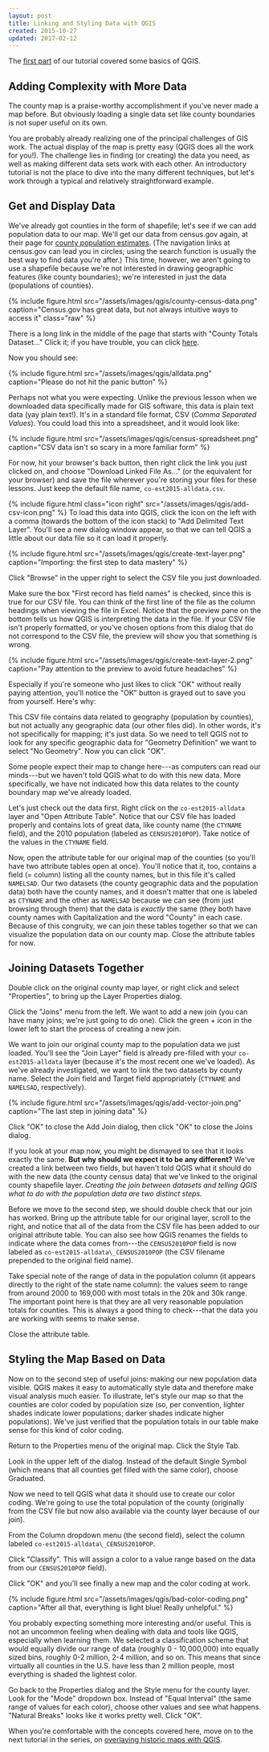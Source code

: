 ```yaml
---
layout: post
title: Linking and Styling Data with QGIS
created: 2015-10-27
updated: 2017-02-12
---
```


The [first part](/tutorials/qgis/making-a-map-with-qgis.html) of our tutorial covered some basics of QGIS.

## Adding Complexity with More Data
The county map is a praise-worthy accomplishment if you've never made a map before. But obviously loading a single data set like county boundaries is not super useful on its own.

You are probably already realizing one of the principal challenges of GIS work. The actual display of the map is pretty easy (QGIS does all the work for you!). The challenge lies in finding (or creating) the data you need, as well as making different data sets work with each other. An introductory tutorial is not the place to dive into the many different techniques, but let's work through a typical and relatively straightforward example.


## Get and Display Data
We've already got counties in the form of shapefile; let's see if we can add population data to our map. We'll get our data from census.gov again, at their page for [county population estimates](https://www.census.gov/data/datasets/2016/demo/popest/counties-total.html). (The navigation links at census.gov can lead you in circles; using the search function is usually the best way to find data you're after.) This time, however, we aren't going to use a shapefile because we're not interested in drawing geographic features (like county boundaries); we're interested in just the data (populations of counties).

{% include figure.html src="/assets/images/qgis/county-census-data.png" caption="Census.gov has great data, but not always intuitive ways to access it" class="raw" %}

There is a long link in the middle of the page that starts with "County Totals Dataset..." Click it; if you have trouble, you can click [here](http://www.census.gov/popest/data/counties/totals/2014/files/CO-EST2014-alldata.csv).

Now you should see:

{% include figure.html src="/assets/images/qgis/alldata.png" caption="Please do not hit the panic button" %}

Perhaps not what you were expecting. Unlike the previous lesson when we downloaded data specifically made for GIS software, this data is plain text data (yay plain text!). It's in a standard file format, CSV (_Comma Separated Values_). You could load this into a spreadsheet, and it would look like:

{% include figure.html src="/assets/images/qgis/census-spreadsheet.png" caption="CSV data isn't so scary in a more familiar form" %}

For now, hit your browser's back button, then right click the link you just clicked on, and choose "Download Linked File As..." (or the equivalent for your browser) and save the file wherever you're storing your files for these lessons. Just keep the default file name, `co-est2015-alldata.csv`.

{% include figure.html class="icon right" src="/assets/images/qgis/add-csv-icon.png" %}
To load this data into QGIS, click the icon on the left with a comma (towards the bottom of the icon stack) to "Add Delimited Text Layer". You'll see a new dialog window appear, so that we can tell QGIS a little about our data file so it can load it properly.

{% include figure.html src="/assets/images/qgis/create-text-layer.png" caption="Importing: the first step to data mastery" %}

Click "Browse" in the upper right to select the CSV file you just downloaded.

Make sure the box "First record has field names" is checked, since this is true for our CSV file. You can think of the first line of the file as the column headings when viewing the file in Excel. Notice that the preview pane on the bottom tells us how QGIS is interpreting the data in the file. If your CSV file isn't properly formatted, or you've chosen options from this dialog that do not correspond to the CSV file, the preview will show you that something is wrong.

{% include figure.html src="/assets/images/qgis/create-text-layer-2.png" caption="Pay attention to the preview to avoid future headaches" %}

Especially if you're someone who just likes to click "OK" without really paying attention, you'll notice the "OK" button is grayed out to save you from yourself. Here's why:

This CSV file contains data related to geography (population by counties), but not actually any geographic data (our other files did). In other words, it's not specifically for mapping; it's just data. So we need to tell QGIS not to look for any specific geographic data for "Geometry Definition" we want to select "No Geometry". Now you can click "OK".

Some people expect their map to change here---as computers can read our minds---but we haven't told QGIS what to do with this new data. More specifically, we have not indicated how this data relates to the county boundary map we've already loaded.

Let's just check out the data first. Right click on the `co-est2015-alldata` layer and "Open Attribute Table". Notice that our CSV file has loaded properly and contains lots of great data, like county name (the `CTYNAME` field), and the 2010 population (labeled as `CENSUS2010POP`). Take notice of the values in the `CTYNAME` field.

Now, open the attribute table for our original map of the counties (so you'll have two attribute tables open at once). You'll notice that it, too, contains a field (= column) listing all the county names, but in this file it's called `NAMELSAD`. Our two datasets (the county geographic data and the population data) both have the county names, and it doesn't matter that one is labeled as `CTYNAME` and the other as `NAMELSAD` because we can see (from just browsing through them) that the data is _exactly_ the same (they both have county names with Capitalization and the word "County" in each case. Because of this congruity, we can join these tables together so that we can visualize the population data on our county map. Close the attribute tables for now.


## Joining Datasets Together
Double click on the original county map layer, or right click and select "Properties", to bring up the Layer Properties dialog.

Click the "Joins" menu from the left. We want to add a new join (you can have many joins; we're just going to do one). Click the green + icon in the lower left to start the process of creating a new join.

We want to join our original county map to the population data we just loaded. You'll see the "Join Layer" field is already pre-filled with your `co-est2015-alldata` layer (because it's the most recent one we've loaded). As we've already investigated, we want to link the two datasets by county name. Select the Join field and Target field appropriately (`CTYNAME` and `NAMELSAD`, respectively).

{% include figure.html src="/assets/images/qgis/add-vector-join.png" caption="The last step in joining data" %}

Click "OK" to close the Add Join dialog, then click "OK" to close the Joins dialog.

If you look at your map now, you might be dismayed to see that it looks exactly the same. **But why should we expect it to be any different?** We've created a link between two fields, but haven't told QGIS what it should do with the new data (the county census data) that we've linked to the original county shapefile layer. *Creating the join between datasets and telling QGIS what to do with the population data are two distinct steps.*

Before we move to the second step, we should double check that our join has worked. Bring up the attribute table for our original layer, scroll to the right, and notice that all of the data from the CSV file has been added to our original attribute table. You can also see how QGIS renames the fields to indicate where the data comes from---the `CENSUS2010POP` field is now labeled as `co-est2015-alldata\_CENSUS2010POP` (the CSV filename prepended to the original field name).

Take special note of the range of data in the population column (it appears directly to the right of the state name column): the values seem to range from around 2000 to 169,000 with most totals in the 20k and 30k range. The important point here is that they are all very reasonable population totals for counties. This is always a good thing to check---that the data you are working with seems to make sense.

Close the attribute table.


## Styling the Map Based on Data
Now on to the second step of useful joins: making our new population data visible. QGIS makes it easy to automatically style data and therefore make visual analysis much easier. To illustrate, let's style our map so that the counties are color coded by population size (so, per convention, lighter shades indicate lower populations; darker shades indicate higher populations). We've just verified that the population totals in our table make sense for this kind of color coding.

Return to the Properties menu of the original map. Click the Style Tab.

Look in the upper left of the dialog. Instead of the default Single Symbol (which means that all counties get filled with the same color), choose Graduated.

Now we need to tell QGIS what data it should use to create our color coding. We're going to use the total population of the county (originally from the CSV file but now also available via the county layer because of our join).

From the Column dropdown menu (the second field), select the column labeled `co-est2015-alldata\_CENSUS2010POP`.

Click "Classify". This will assign a color to a value range based on the data from our `CENSUS2010POP` field).

Click "OK" and you'll see finally a new map and the color coding at work.

{% include figure.html src="/assets/images/qgis/bad-color-coding.png" caption="After all that, everything is light blue! Really unhelpful." %}

You probably expecting something more interesting and/or useful. This is not an uncommon feeling when dealing with data and tools like QGIS, especially when learning them. We selected a classification scheme that would equally divide our range of data (roughly 0 - 10,000,000) into equally sized bins, roughly 0-2 million, 2-4 million, and so on. This means that since virtually all counties in the U.S. have less than 2 million people, most everything is shaded the lightest color.

Go back to the Properties dialog and the Style menu for the county layer. Look for the "Mode" dropdown box. Instead of "Equal Interval" (the same range of values for each color), choose other values and see what happens. "Natural Breaks" looks like it works pretty well. Click "OK".

When you're comfortable with the concepts covered here, move on to the next tutorial in the series, on [overlaying historic maps with QGIS](/tutorials/qgis/overlaying-historic-maps-with-qgis).
